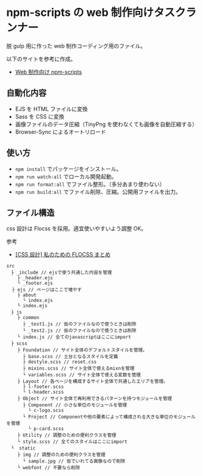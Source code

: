 # npm-scripts の web 制作向けタスクランナー

脱 gulp 用に作った web 制作コーディング用のファイル。

以下のサイトを参考に作成。

-   [Web 制作向け npm-scripts](https://qiita.com/takeshisakuma/items/dbbb1c465099e6e4dd2e#152-javascript%E3%82%92%E7%9B%B4%E6%8E%A5%E8%A8%98%E8%BF%B0%E3%81%99%E3%82%8B%E5%A0%B4%E5%90%88)

## 自動化内容

-   EJS を HTML ファイルに変換
-   Sass を CSS に変換
-   画像ファイルのデータ圧縮（TinyPng を使わなくても画像を自動圧縮する）
-   Browser-Sync によるオートリロード

## 使い方

-   `npm install` でパッケージをインストール。
-   `npm run watch:all` でローカル開発起動。
-   `npm run format:all` でファイル整形。（多分あまり使わない）
-   `npm run build:all` でファイル削除、圧縮。公開用ファイルを出力。

## ファイル構造

css 設計は Flocss を採用。適宜使いやすいよう調整 OK。

参考

-   [[CSS 設計] 私のための FLOCSS まとめ](https://qiita.com/super-mana-chan/items/644c6827be954c8db2c0)

```
src
　├ _include // ejsで使う共通した内容を管理
    ├ _header.ejs
    └ _footer.ejs
  ├ ejs // ページはここで増やす
    ├ about
      └ index.ejs
    └ index.ejs
　├ js
    ├ common
      ├ _test1.js // 仮のファイルなので使うときは削除
      └ _test2.js // 仮のファイルなので使うときは削除
    └ index.js // 全てのjavascriptはここにimport
　├ scss
    ├ Foundation // サイト全体のデフォルトスタイルを管理。
      ├ base.scss // 土台となるスタイルを定義
      ├ destyle.scss // reset.css
      ├ mixins.scss // サイト全体で使えるmixnを管理
      └ variables.scss // サイト全体で使える変数を管理
    ├ Layout // 各ページを構成するサイト全体で共通したエリアを管理。
      ├ l-footer.scss
      └ l-header.scss
    ├ Object // サイト全体で再利用できるパターンを持つモジュールを管理
      ├ Component // 小さな単位のモジュールを管理
        └ c-logo.scss
      └ Project // Componentや他の要素によって構成される大きな単位のモジュールを管理
        └ p-card.scss
    ├ Utility // 調整のための便利クラスを管理
    └ style.scss // 全てのスタイルはここにimport
　└  static
    ├ img // 調整のための便利クラスを管理
      └ sample.jpg // 仮でいれてる画像なので削除
    └ webfont // 不要なら削除
```
